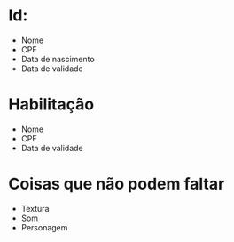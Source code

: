 # Id:
- Nome
- CPF
- Data de nascimento
- Data de validade

# Habilitação
- Nome
- CPF
- Data de validade

# Coisas que não podem faltar

- Textura
- Som
- Personagem